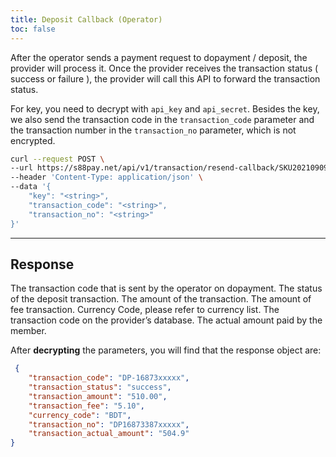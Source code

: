 ```yaml
---
title: Deposit Callback (Operator)
toc: false
---
```


<x-row>
<x-col class="md:max-w-lg">

After the operator sends a payment request to dopayment / deposit, the provider will process it. Once the provider receives the transaction status ( success or failure ), the provider will call this API to forward the transaction
status.

For key, you need to decrypt with `api_key` and `api_secret`. Besides the key, we also send the transaction code in the `transaction_code` parameter and the transaction number in the `transaction_no` parameter, which is not encrypted.

</x-col>
<x-col sticky>

```bash title="cURL"
curl --request POST \
--url https://s88pay.net/api/v1/transaction/resend-callback/SKU20210909025705 \
--header 'Content-Type: application/json' \
--data '{
    "key": "<string>",
    "transaction_code": "<string>",
    "transaction_no": "<string>"
}'
```
</x-col>
</x-row>

---

<x-row>
<x-col class="md:max-w-lg">        

## Response

  <x-properties>
    <x-property name="transaction_code" type="string">
        The transaction code that is sent by the operator on dopayment.
    </x-property>
    <x-property name="transaction_status" type="integer">
        The status of the deposit transaction.
    </x-property>
    <x-property name="transaction_amount" type="double">
        The amount of the transaction.
    </x-property>
    <x-property name="transaction_fee" type="double">
        The amount of fee transaction.
    </x-property>
    <x-property name="currency_code" type="string">
        Currency Code, please refer to currency list.
    </x-property>
    <x-property name="transaction_no" type="string">
        The transaction code on the provider’s database.
    </x-property>
    <x-property name="transaction_actual_amount" type="double">
        The actual amount paid by the member.
    </x-property>
  </x-properties>
</x-col>
<x-col sticky>

After **decrypting** the parameters, you will find that the response object are:
  
```json title="Response Object"
 {
    "transaction_code": "DP-16873xxxxx",
    "transaction_status": "success",
    "transaction_amount": "510.00",
    "transaction_fee": "5.10",
    "currency_code": "BDT",
    "transaction_no": "DP16873387xxxxx",
    "transaction_actual_amount": "504.9"
}
```

</x-col>
</x-row>
